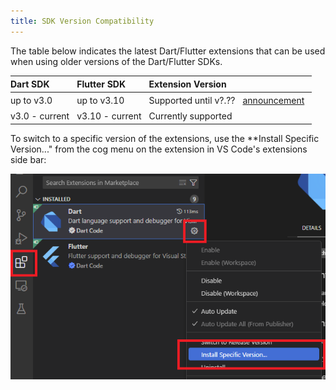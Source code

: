 ```yaml
---
title: SDK Version Compatibility
---
```


<style>
table th, table td {
	text-align: left;
	white-space: nowrap;
	padding: 4px 12px 4px 0;
}
</style>

The table below indicates the latest Dart/Flutter extensions that can be used when using older versions of the Dart/Flutter SDKs.

| Dart SDK | Flutter SDK | Extension Version | |
| ----- | ----- | ----- | ----- |
| up to v3.0 | up to v3.10 | <span title="v?.??+1 removes legacy analysis server protocol support">Supported until v?.??</span> | [announcement](https://groups.google.com/g/flutter-announce/c/JQHzM3FbBGI) |
| v3.0 - current | v3.10 - current | Currently supported |

To switch to a specific version of the extensions, use the **Install Specific Version..." from the cog menu on the extension in VS Code's extensions side bar:

![The "Install Specific Version" option in the extensions menu](/images/change_extension_version.png)
